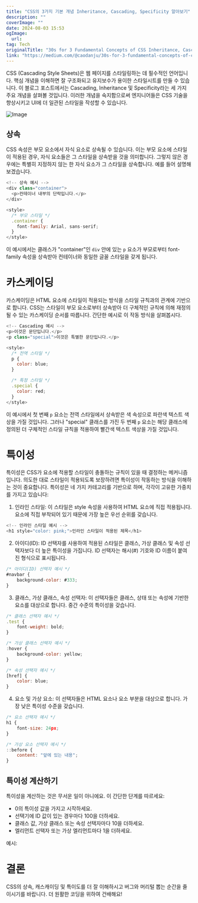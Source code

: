 ```yaml
---
title: "CSS의 3가지 기본 개념 Inheritance, Cascading, Specificity 알아보기"
description: ""
coverImage: ""
date: 2024-08-03 15:53
ogImage: 
  url: 
tag: Tech
originalTitle: "30s for 3 Fundamental Concepts of CSS Inheritance, Cascading, and Specificity"
link: "https://medium.com/@caodanju/30s-for-3-fundamental-concepts-of-css-inheritance-cascading-and-specificity-0b44d17d5bee"
---
```




CSS (Cascading Style Sheets)은 웹 페이지를 스타일링하는 데 필수적인 언어입니다. 핵심 개념을 이해하면 잘 구조화되고 유지보수가 용이한 스타일시트를 만들 수 있습니다. 이 블로그 포스트에서는 Cascading, Inheritance 및 Specificity라는 세 가지 주요 개념을 살펴볼 것입니다. 이러한 개념을 숙지함으로써 엔지니어들은 CSS 기술을 향상시키고 UI에 더 일관된 스타일을 작성할 수 있습니다.

![Image](/assets/img/30sfor3FundamentalConceptsofCSSInheritanceCascadingandSpecificity_0.png)

## 상속

CSS 속성은 부모 요소에서 자식 요소로 상속될 수 있습니다. 이는 부모 요소에 스타일이 적용된 경우, 자식 요소들은 그 스타일을 상속받을 것을 의미합니다. 그렇지 않은 경우에는 특별히 지정하지 않는 한 자식 요소가 그 스타일을 상속합니다. 예를 들어 설명해보겠습니다.

<div class="content-ad"></div>

```js
<!-- 상속 예시 -->
<div class="container">
  <p>컨테이너 내부의 단락입니다.</p>
</div>

<style>
  /* 부모 스타일 */
  .container {
    font-family: Arial, sans-serif;
  }
</style>
```

이 예시에서는 클래스가 "container"인 `div` 안에 있는 `p` 요소가 부모로부터 font-family 속성을 상속받아 컨테이너와 동일한 글꼴 스타일을 갖게 됩니다.

# 카스케이딩

카스케이딩은 HTML 요소에 스타일이 적용되는 방식을 스타일 규칙과의 관계에 기반으로 합니다. CSS는 스타일이 부모 요소로부터 상속받아 더 구체적인 규칙에 의해 재정의될 수 있는 카스케이딩 순서를 따릅니다. 간단한 예시로 이 작동 방식을 살펴봅시다.

<div class="content-ad"></div>

```js
<!-- Cascading 예시 -->
<p>이것은 문단입니다.</p>
<p class="special">이것은 특별한 문단입니다.</p>

<style>
  /* 전역 스타일 */
  p {
    color: blue;
  }

  /* 특정 스타일 */
  .special {
    color: red;
  }
</style>
```

이 예시에서 첫 번째 `p` 요소는 전역 스타일에서 상속받은 색 속성으로 파란색 텍스트 색상을 가질 것입니다. 그러나 "special" 클래스를 가진 두 번째 `p` 요소는 해당 클래스에 정의된 더 구체적인 스타일 규칙을 적용하여 빨간색 텍스트 색상을 가질 것입니다.

# 특이성

특이성은 CSS가 요소에 적용할 스타일이 충돌하는 규칙이 있을 때 결정하는 메커니즘입니다. 의도한 대로 스타일이 적용되도록 보장하려면 특이성이 작동하는 방식을 이해하는 것이 중요합니다. 특이성은 네 가지 카테고리를 기반으로 하며, 각각이 고유한 가중치를 가지고 있습니다:

<div class="content-ad"></div>

1. 인라인 스타일: 이 스타일은 style 속성을 사용하여 HTML 요소에 직접 적용됩니다. 요소에 직접 부착되어 있기 때문에 가장 높은 우선 순위를 갖습니다.

```js
<!-- 인라인 스타일 예시 -->
<h1 style="color: pink;">인라인 스타일이 적용된 제목</h1>
```

2. 아이디(ID): ID 선택자를 사용하여 적용된 스타일은 클래스, 가상 클래스 및 속성 선택자보다 더 높은 특이성을 가집니다. ID 선택자는 해시(#) 기호와 ID 이름이 붙여진 형식으로 표시됩니다.

```js
/* 아이디(ID) 선택자 예시 */
#navbar {
    background-color: #333;
}
```

<div class="content-ad"></div>

3. 클래스, 가상 클래스, 속성 선택자: 이 선택자들은 클래스, 상태 또는 속성에 기반한 요소를 대상으로 합니다. 중간 수준의 특이성을 갖습니다.

```js
/* 클래스 선택자 예시 */
.test {
    font-weight: bold;
}

/* 가상 클래스 선택자 예시 */
:hover {
    background-color: yellow;
}

/* 속성 선택자 예시 */
[href] {
    color: blue;
}
```

4. 요소 및 가상 요소: 이 선택자들은 HTML 요소나 요소 부분을 대상으로 합니다. 가장 낮은 특이성 수준을 갖습니다.

```js
/* 요소 선택자 예시 */
h1 {
    font-size: 24px;
}

/* 가상 요소 선택자 예시 */
::before {
    content: "앞에 있는 내용";
}
```

<div class="content-ad"></div>

## 특이성 계산하기

특이성을 계산하는 것은 무서운 일이 아니에요. 이 간단한 단계를 따르세요:

- 0의 특이성 값을 가지고 시작하세요.
- 선택기에 ID 값이 있는 경우마다 100을 더하세요.
- 클래스 값, 가상 클래스 또는 속성 선택자마다 10을 더하세요.
- 엘리먼트 선택자 또는 가상 엘리먼트마다 1을 더하세요.

예시:

<div class="content-ad"></div>

# 결론

CSS의 상속, 캐스캐이딩 및 특이도를 더 잘 이해하시고 버그와 머리털 뽑는 순간을 줄이시기를 바랍니다. 더 원활한 코딩을 위하여 건배해요!
